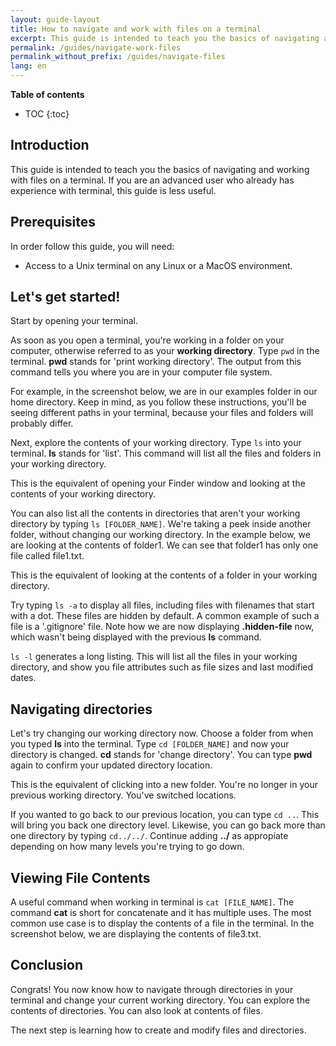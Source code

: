 ```yaml
---
layout: guide-layout
title: How to navigate and work with files on a terminal
excerpt: This guide is intended to teach you the basics of navigating and working with files on a terminal.
permalink: /guides/navigate-work-files
permalink_without_prefix: /guides/navigate-files
lang: en
---
```


**Table of contents**

* TOC
{:toc}

## Introduction

This guide is intended to teach you the basics of navigating and working with files on a terminal. If you are an advanced user who already has experience with terminal, this guide is less useful.

## Prerequisites

In order follow this guide, you will need:

* Access to a Unix terminal on any Linux or a MacOS environment.

## Let's get started!

Start by opening your terminal.

As soon as you open a terminal, you're working in a folder on your computer, otherwise referred to as your **working directory**. Type `pwd` in the terminal. **pwd** stands for 'print working directory'. The output from this command tells you where you are in your computer file system. 

For example, in the screenshot below, we are in our examples folder in our home directory. Keep in mind, as you follow these instructions, you'll be seeing different paths in your terminal, because your files and folders will probably differ. 

<div class="center guideimages">
  <amp-img src="/assets/guides/navigate-work-files/pwd.png" width="500" height="350" alt="terminal pwd command" layout="fixed"></amp-img>
</div>

Next, explore the contents of your working directory. Type `ls` into your terminal. **ls** stands for 'list'. This command will list all the files and folders in your working directory.

<div class="center guideimages">
  <amp-img src="/assets/guides/navigate-work-files/ls.png" width="500" height="350" alt="terminal list command" layout="fixed"></amp-img>
</div>

This is the equivalent of opening your Finder window and looking at the contents of your working directory.

<div class="center guideimages">
  <amp-img src="/assets/guides/navigate-work-files/finder-files.png" width="500" height="350" alt="MacOS folder files" layout="fixed"></amp-img>
</div>

You can also list all the contents in directories that aren't your working directory by typing `ls [FOLDER_NAME]`. We're taking a peek inside another folder, without changing our working directory. In the example below, we are looking at the contents of folder1. We can see that folder1 has only one file called file1.txt.

<div class="center guideimages">
  <amp-img src="/assets/guides/navigate-work-files/ls-folder.png" width="500" height="350" alt="ls command folder" layout="fixed"></amp-img>
</div>

This is the equivalent of looking at the contents of a folder in your working directory. 

<div class="center guideimages">
  <amp-img src="/assets/guides/navigate-work-files/finder-click-folder.png" width="500" height="350" alt="MacOS folder contents peek" layout="fixed"></amp-img>
</div>

Try typing `ls -a` to display all files, including files with filenames that start with a dot. These files are hidden by default. A common example of such a file is a '.gitignore' file. Note how we are now displaying **.hidden-file** now, which wasn't being displayed with the previous **ls** command.

<div class="center guideimages">
  <amp-img src="/assets/guides/navigate-work-files/ls-all.png" width="500" height="350" alt="terminal ls all command" layout="fixed"></amp-img>
</div>

`ls -l` generates a long listing. This will list all the files in your working directory, and show you file attributes such as file sizes and last modified dates.

<div class="center guideimages">
  <amp-img src="/assets/guides/navigate-work-files/ls-long.png" width="500" height="350" alt="terminal ls long command" layout="fixed"></amp-img>
</div>

## Navigating directories

Let's try changing our working directory now. Choose a folder from when you typed **ls** into the terminal. Type `cd [FOLDER_NAME]` and now your directory is changed. **cd** stands for 'change directory'. You can type **pwd** again to confirm your updated directory location.

<div class="center guideimages">
  <amp-img src="/assets/guides/navigate-work-files/cd.png" width="500" height="350" alt="termianl cd command" layout="fixed"></amp-img>
</div>

This is the equivalent of clicking into a new folder. You're no longer in your previous working directory. You've switched locations.

<div class="center guideimages">
  <amp-img src="/assets/guides/navigate-work-files/finder-cd.png" width="500" height="350" alt="MacOS folder change directory" layout="fixed"></amp-img>
</div>

If you wanted to go back to our previous location, you can type `cd ..`. This will bring you back one directory level. Likewise, you can go back more than one directory by typing `cd../../`. Continue adding **../** as appropiate depending on how many levels you're trying to go down.

<div class="center guideimages">
  <amp-img src="/assets/guides/navigate-work-files/cd-back.png" width="500" height="350" alt="terminal cd back" layout="fixed"></amp-img>
</div>

## Viewing File Contents

A useful command when working in terminal is `cat [FILE_NAME]`. The command **cat** is short for concatenate and it has multiple uses. The most common use case is to display the contents of a file in the terminal. In the screenshot below, we are displaying the contents of file3.txt.

<div class="center guideimages">
  <amp-img src="/assets/guides/navigate-work-files/cat.png" width="500" height="350" alt="terminal cat command" layout="fixed"></amp-img>
</div>

## Conclusion

Congrats! You now know how to navigate through directories in your terminal and change your current working directory. You can explore the contents of directories. You can also look at contents of files. 

The next step is learning how to create and modify files and directories. 